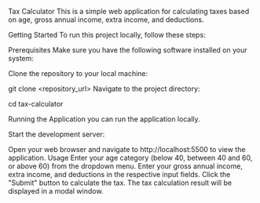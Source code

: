 Tax Calculator
This is a simple web application for calculating taxes based on age, gross annual income, extra income, and deductions.

Getting Started
To run this project locally, follow these steps:

Prerequisites
Make sure you have the following software installed on your system:

Clone the repository to your local machine:

git clone <repository_url>
Navigate to the project directory:

cd tax-calculator

Running the Application
you can run the application locally.

Start the development server:

Open your web browser and navigate to http://localhost:5500 to view the application.
Usage
Enter your age category (below 40, between 40 and 60, or above 60) from the dropdown menu.
Enter your gross annual income, extra income, and deductions in the respective input fields.
Click the "Submit" button to calculate the tax.
The tax calculation result will be displayed in a modal window.
